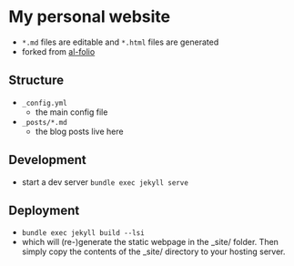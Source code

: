 # My personal website
- `*.md` files are editable and `*.html` files are generated
- forked from [al-folio](https://github.com/alshedivat/al-folio)
## Structure
- `_config.yml`
  - the main config file
- `_posts/*.md`
  - the blog posts live here

## Development
- start a dev server
`bundle exec jekyll serve`

## Deployment
- `bundle exec jekyll build --lsi`
- which will (re-)generate the static webpage in the _site/ folder. Then simply copy the contents of the _site/ directory to your hosting server.